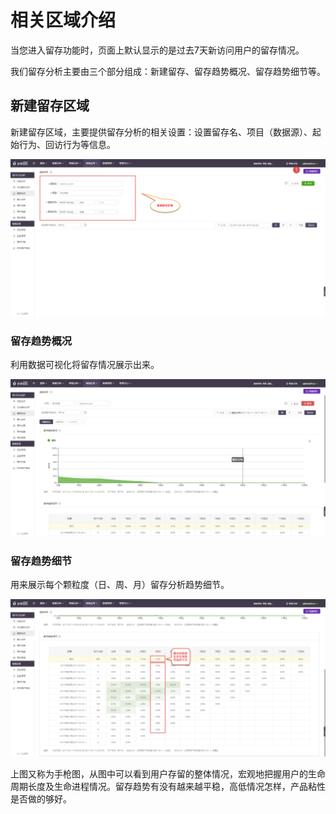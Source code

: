 # 相关区域介绍

当您进入留存功能时，页面上默认显示的是过去7天新访问用户的留存情况。

我们留存分析主要由三个部分组成：新建留存、留存趋势概况、留存趋势细节等。

## **新建留存区域**

新建留存区域，主要提供留存分析的相关设置：设置留存名、项目（数据源）、起始行为、回访行为等信息。

![](/assets/lc/1.png)

### **留存趋势概况**

利用数据可视化将留存情况展示出来。

![](/assets/lc/2.png)

### **留存趋势细节**

用来展示每个颗粒度（日、周、月）留存分析趋势细节。

![](/assets/lc/4.png)

上图又称为手枪图，从图中可以看到用户存留的整体情况，宏观地把握用户的生命周期长度及生命进程情况。留存趋势有没有越来越平稳，高低情况怎样，产品粘性是否做的够好。